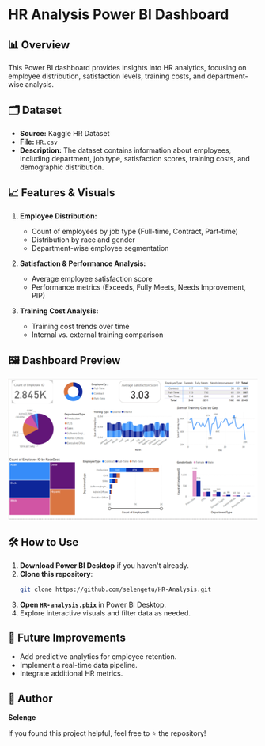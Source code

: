 # HR Analysis Power BI Dashboard

## 📊 Overview
This Power BI dashboard provides insights into HR analytics, focusing on employee distribution, satisfaction levels, training costs, and department-wise analysis.

## 🗂 Dataset
- **Source:** Kaggle HR Dataset
- **File:** `HR.csv`
- **Description:** The dataset contains information about employees, including department, job type, satisfaction scores, training costs, and demographic distribution.

## 📈 Features & Visuals
1. **Employee Distribution:**
   - Count of employees by job type (Full-time, Contract, Part-time)
   - Distribution by race and gender
   - Department-wise employee segmentation

2. **Satisfaction & Performance Analysis:**
   - Average employee satisfaction score
   - Performance metrics (Exceeds, Fully Meets, Needs Improvement, PIP)

3. **Training Cost Analysis:**
   - Training cost trends over time
   - Internal vs. external training comparison

## 🖼 Dashboard Preview
![Dashboard Screenshot](Screenshot.png)

## 🛠 How to Use
1. **Download Power BI Desktop** if you haven't already.
2. **Clone this repository**:
   ```sh
   git clone https://github.com/selengetu/HR-Analysis.git
   ```
3. **Open `HR-analysis.pbix`** in Power BI Desktop.
4. Explore interactive visuals and filter data as needed.

## 🚀 Future Improvements
- Add predictive analytics for employee retention.
- Implement a real-time data pipeline.
- Integrate additional HR metrics.

## 📌 Author
**Selenge**

If you found this project helpful, feel free to ⭐ the repository!

